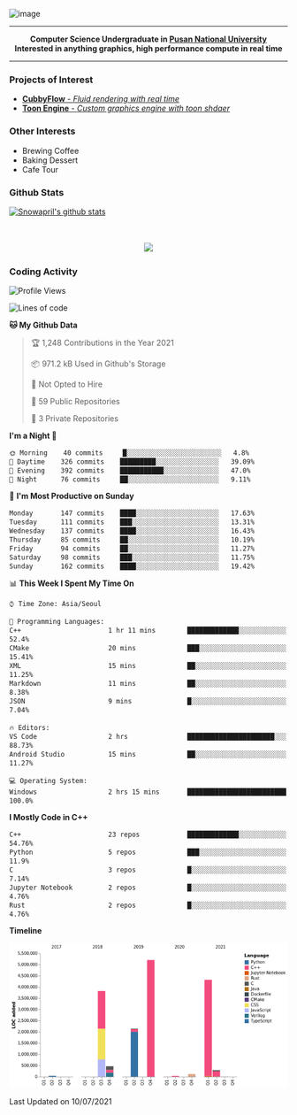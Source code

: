 ![image](https://user-images.githubusercontent.com/24654975/122706556-2ce28400-d293-11eb-86ee-22b9ba640f2b.png)


---

<p align="center">
  <strong>
    Computer Science Undergraduate in <a href="https://pusan.ac.kr/">Pusan National University</a>
    <br>
    Interested in anything graphics, high performance compute in real time
  </strong>
</p>

---

### Projects of Interest

* [**CubbyFlow** - *Fluid rendering with real time*](https://github.com/utilforever/CubbyFlow)
* [**Toon Engine** - *Custom graphics engine with toon shdaer*](https://github.com/Snowapril/ToonEngine)

### Other Interests

* Brewing Coffee
* Baking Dessert 
* Cafe Tour

### Github Stats
 
[![Snowapril's github stats](https://github-readme-stats.vercel.app/api?username=Snowapril&hide_title=true&hide_border=true&show_icons=true&include_all_commits=true&count_private=true)](https://github.com/Snowapril)

<p align="center">
    <br><br>
    <a href="https://snowapril.github.io"><img src="https://img.shields.io/badge/website-snowapril.github.io-red?style=for-the-badge"></a>
</p>

### Coding Activity

<!--START_SECTION:waka-->
![Profile Views](http://img.shields.io/badge/Profile%20Views-74-blue)

![Lines of code](https://img.shields.io/badge/From%20Hello%20World%20I%27ve%20Written-16.4%20million%20lines%20of%20code-blue)

**🐱 My Github Data** 

> 🏆 1,248 Contributions in the Year 2021
 > 
> 📦 971.2 kB Used in Github's Storage 
 > 
> 🚫 Not Opted to Hire
 > 
> 📜 59 Public Repositories 
 > 
> 🔑 3 Private Repositories  
 > 
**I'm a Night 🦉** 

```text
🌞 Morning    40 commits     █░░░░░░░░░░░░░░░░░░░░░░░░   4.8% 
🌆 Daytime    326 commits    █████████░░░░░░░░░░░░░░░░   39.09% 
🌃 Evening    392 commits    ███████████░░░░░░░░░░░░░░   47.0% 
🌙 Night      76 commits     ██░░░░░░░░░░░░░░░░░░░░░░░   9.11%

```
📅 **I'm Most Productive on Sunday** 

```text
Monday       147 commits    ████░░░░░░░░░░░░░░░░░░░░░   17.63% 
Tuesday      111 commits    ███░░░░░░░░░░░░░░░░░░░░░░   13.31% 
Wednesday    137 commits    ████░░░░░░░░░░░░░░░░░░░░░   16.43% 
Thursday     85 commits     ██░░░░░░░░░░░░░░░░░░░░░░░   10.19% 
Friday       94 commits     ██░░░░░░░░░░░░░░░░░░░░░░░   11.27% 
Saturday     98 commits     ███░░░░░░░░░░░░░░░░░░░░░░   11.75% 
Sunday       162 commits    ████░░░░░░░░░░░░░░░░░░░░░   19.42%

```


📊 **This Week I Spent My Time On** 

```text
⌚︎ Time Zone: Asia/Seoul

💬 Programming Languages: 
C++                      1 hr 11 mins        █████████████░░░░░░░░░░░░   52.4% 
CMake                    20 mins             ███░░░░░░░░░░░░░░░░░░░░░░   15.41% 
XML                      15 mins             ██░░░░░░░░░░░░░░░░░░░░░░░   11.25% 
Markdown                 11 mins             ██░░░░░░░░░░░░░░░░░░░░░░░   8.38% 
JSON                     9 mins              █░░░░░░░░░░░░░░░░░░░░░░░░   7.04%

🔥 Editors: 
VS Code                  2 hrs               ██████████████████████░░░   88.73% 
Android Studio           15 mins             ██░░░░░░░░░░░░░░░░░░░░░░░   11.27%

💻 Operating System: 
Windows                  2 hrs 15 mins       █████████████████████████   100.0%

```

**I Mostly Code in C++** 

```text
C++                      23 repos            █████████████░░░░░░░░░░░░   54.76% 
Python                   5 repos             ███░░░░░░░░░░░░░░░░░░░░░░   11.9% 
C                        3 repos             █░░░░░░░░░░░░░░░░░░░░░░░░   7.14% 
Jupyter Notebook         2 repos             █░░░░░░░░░░░░░░░░░░░░░░░░   4.76% 
Rust                     2 repos             █░░░░░░░░░░░░░░░░░░░░░░░░   4.76%

```


**Timeline**

![Chart not found](https://raw.githubusercontent.com/Snowapril/Snowapril/main/charts/bar_graph.png) 


 Last Updated on 10/07/2021
<!--END_SECTION:waka-->
